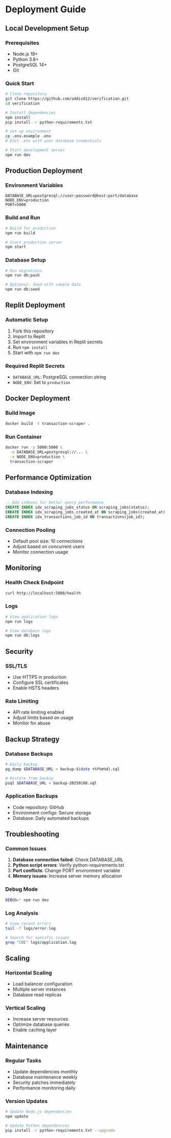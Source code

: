 # Deployment Guide

## Local Development Setup

### Prerequisites
- Node.js 18+ 
- Python 3.8+
- PostgreSQL 14+
- Git

### Quick Start
```bash
# Clone repository
git clone https://github.com/addis012/verification.git
cd verification

# Install dependencies
npm install
pip install -r python-requirements.txt

# Set up environment
cp .env.example .env
# Edit .env with your database credentials

# Start development server
npm run dev
```

## Production Deployment

### Environment Variables
```env
DATABASE_URL=postgresql://user:password@host:port/database
NODE_ENV=production
PORT=5000
```

### Build and Run
```bash
# Build for production
npm run build

# Start production server
npm start
```

### Database Setup
```bash
# Run migrations
npm run db:push

# Optional: Seed with sample data
npm run db:seed
```

## Replit Deployment

### Automatic Setup
1. Fork this repository
2. Import to Replit
3. Set environment variables in Replit secrets
4. Run `npm install`
5. Start with `npm run dev`

### Required Replit Secrets
- `DATABASE_URL`: PostgreSQL connection string
- `NODE_ENV`: Set to `production`

## Docker Deployment

### Build Image
```bash
docker build -t transaction-scraper .
```

### Run Container
```bash
docker run -p 5000:5000 \
  -e DATABASE_URL=postgresql://... \
  -e NODE_ENV=production \
  transaction-scraper
```

## Performance Optimization

### Database Indexing
```sql
-- Add indexes for better query performance
CREATE INDEX idx_scraping_jobs_status ON scraping_jobs(status);
CREATE INDEX idx_scraping_jobs_created_at ON scraping_jobs(created_at);
CREATE INDEX idx_transactions_job_id ON transactions(job_id);
```

### Connection Pooling
- Default pool size: 10 connections
- Adjust based on concurrent users
- Monitor connection usage

## Monitoring

### Health Check Endpoint
```bash
curl http://localhost:5000/health
```

### Logs
```bash
# View application logs
npm run logs

# View database logs
npm run db:logs
```

## Security

### SSL/TLS
- Use HTTPS in production
- Configure SSL certificates
- Enable HSTS headers

### Rate Limiting
- API rate limiting enabled
- Adjust limits based on usage
- Monitor for abuse

## Backup Strategy

### Database Backups
```bash
# Daily backup
pg_dump $DATABASE_URL > backup-$(date +%Y%m%d).sql

# Restore from backup
psql $DATABASE_URL < backup-20250108.sql
```

### Application Backups
- Code repository: GitHub
- Environment configs: Secure storage
- Database: Daily automated backups

## Troubleshooting

### Common Issues
1. **Database connection failed**: Check DATABASE_URL
2. **Python script errors**: Verify python-requirements.txt
3. **Port conflicts**: Change PORT environment variable
4. **Memory issues**: Increase server memory allocation

### Debug Mode
```bash
DEBUG=* npm run dev
```

### Log Analysis
```bash
# View recent errors
tail -f logs/error.log

# Search for specific issues
grep "CBE" logs/application.log
```

## Scaling

### Horizontal Scaling
- Load balancer configuration
- Multiple server instances
- Database read replicas

### Vertical Scaling
- Increase server resources
- Optimize database queries
- Enable caching layer

## Maintenance

### Regular Tasks
- Update dependencies monthly
- Database maintenance weekly
- Security patches immediately
- Performance monitoring daily

### Version Updates
```bash
# Update Node.js dependencies
npm update

# Update Python dependencies
pip install -r python-requirements.txt --upgrade
```